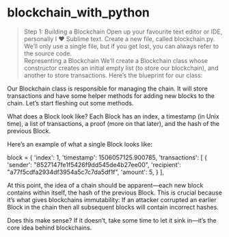 # blockchain_with_python
 >Step 1: Building a Blockchain Open up your favourite text editor or IDE, personally I ❤️ Sublime text. 
Create a new file, called blockchain.py. We’ll only use a single file, but if you get lost, 
you can always refer to the source code.  
Representing a Blockchain We’ll create a Blockchain class whose constructor creates an initial 
empty list (to store our blockchain), and another to store transactions. Here’s the blueprint for our class:

Our Blockchain class is responsible for managing the chain. 
It will store transactions and have some helper methods for 
adding new blocks to the chain. Let’s start fleshing out some methods.

What does a Block look like?
Each Block has an index, a timestamp (in Unix time), 
a list of transactions, a proof (more on that later),
and the hash of the previous Block.

Here’s an example of what a single Block looks like:
>>>>>>>>>>>>>>>>>>>>>>>>>>>>>>>>>>>>>>>>>>>>>>>>>>>>>>>
block = {
    'index': 1,
    'timestamp': 1506057125.900785,
    'transactions': [
        {
            'sender': "8527147fe1f5426f9dd545de4b27ee00",
            'recipient': "a77f5cdfa2934df3954a5c7c7da5df1f",
            'amount': 5,
        }
    ],
    
>>>>>>>>>>>>>>>>>>>>>>>>>>>>>>>>>>>>>>>>>>>>>>>>>>>>>>>
At this point, the idea of a chain should be apparent—each new block contains within itself, 
the hash of the previous Block. This is crucial because it’s what gives blockchains immutability: 
If an attacker corrupted an earlier Block in the chain then all subsequent blocks will contain incorrect hashes.

Does this make sense? If it doesn’t, take some time to let it sink in—it’s the core idea behind blockchains.
